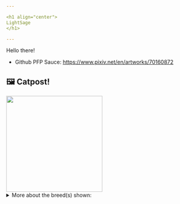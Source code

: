 ```yaml
---

<h1 align="center">
LightSage
</h1>

---
```


Hello there!


- Github PFP Sauce: https://www.pixiv.net/en/artworks/70160872


## 🖼️ Catpost!

<sub>
    <img src="https://cdn2.thecatapi.com/images/y9e6zClik.jpg" height="256">
</sub>


<details>
<summary>More about the breed(s) shown:</summary>

Breed: York Chocolate

Description: York Chocolate cats are known to be true lap cats with a sweet temperament. They love to be cuddled and petted. Their curious nature makes them follow you all the time and participate in almost everything you do, even if it's related to water: unlike many other cats, York Chocolates love it.

Links:
<ul>
  <li>CFA None available</li>
  <li>Wikipedia https://en.wikipedia.org/wiki/York_Chocolate</li>
</ul> 

</details>
